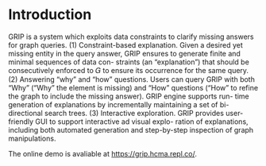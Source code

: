 # Introduction
GRIP is a system which exploits data constraints to clarify missing answers for graph queries. (1) Constraint-based explanation. Given a desired yet missing entity in the query answer, GRIP ensures to generate finite and minimal sequences of data con- straints (an “explanation”) that should be consecutively enforced to 𝐺 to ensure its occurrence for the same query. (2) Answering “why” and “how” questions. Users can query GRIP with both “Why” (“Why” the element is missing) and “How” questions (“How” to refine the graph to include the missing answer). GRIP engine supports run- time generation of explanations by incrementally maintaining a set of bi-directional search trees. (3) Interactive exploration. GRIP provides user-friendly GUI to support interactive ad visual explo- ration of explanations, including both automated generation and step-by-step inspection of graph manipulations.

The online demo is avaliable at https://grip.hcma.repl.co/.
